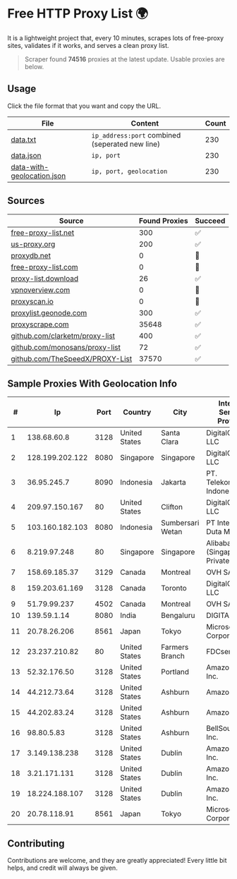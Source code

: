 
# Free HTTP Proxy List 🌍

It is a lightweight project that, every 10 minutes, scrapes lots of free-proxy sites, validates if it works, and serves a clean proxy list.


> Scraper found **74516** proxies at the latest update. Usable proxies are below.

## Usage

Click the file format that you want and copy the URL.


|File|Content|Count|
|----|-------|-----|
|[data.txt](https://raw.githubusercontent.com/themiralay/Proxy-List-World/master/data.txt)|`ip_address:port` combined (seperated new line)|230|
|[data.json](https://raw.githubusercontent.com/themiralay/Proxy-List-World/master/data.json)|`ip, port`|230|
|[data-with-geolocation.json](https://raw.githubusercontent.com/themiralay/Proxy-List-World/master/data-with-geolocation.json)|`ip, port, geolocation`|230|

## Sources

|Source|Found Proxies|Succeed|
|------|-------------|-------|
|[free-proxy-list.net](https://free-proxy-list.net)|300|✅|
|[us-proxy.org](https://www.us-proxy.org)|200|✅|
|[proxydb.net](http://proxydb.net)|0|🚫|
|[free-proxy-list.com](https://free-proxy-list.com/?page=&port=&type%5B%5D=http&type%5B%5D=https&up_time=0&search=Search)|0|🚫|
|[proxy-list.download](https://www.proxy-list.download/HTTP)|26|✅|
|[vpnoverview.com](https://vpnoverview.com/privacy/anonymous-browsing/free-proxy-servers)|0|🚫|
|[proxyscan.io](https://www.proxyscan.io)|0|🚫|
|[proxylist.geonode.com](https://proxylist.geonode.com/api/proxy-list?limit=300&page=1&sort_by=lastChecked&sort_type=desc&protocols=http,https)|300|✅|
|[proxyscrape.com](https://api.proxyscrape.com/v2/?request=displayproxies&protocol=http&timeout=10000&country=all&ssl=all&anonymity=all)|35648|✅|
|[github.com/clarketm/proxy-list](https://raw.githubusercontent.com/clarketm/proxy-list/master/proxy-list-raw.txt)|400|✅|
|[github.com/monosans/proxy-list](https://raw.githubusercontent.com/monosans/proxy-list/main/proxies/http.txt)|72|✅|
|[github.com/TheSpeedX/PROXY-List](https://raw.githubusercontent.com/TheSpeedX/PROXY-List/master/http.txt)|37570|✅|


## Sample Proxies With Geolocation Info

|#|Ip|Port|Country|City|Internet Service Provider|
|-|--|----|-------|----|-------------------------|
|1|138.68.60.8|3128|United States|Santa Clara|DigitalOcean, LLC|
|2|128.199.202.122|8080|Singapore|Singapore|DigitalOcean, LLC|
|3|36.95.245.7|8090|Indonesia|Jakarta|PT. Telekomunikasi Indonesia|
|4|209.97.150.167|80|United States|Clifton|DigitalOcean, LLC|
|5|103.160.182.103|8080|Indonesia|Sumbersari Wetan|PT Internusa Duta Makmur|
|6|8.219.97.248|80|Singapore|Singapore|Alibaba Cloud (Singapore) Private Limited|
|7|158.69.185.37|3129|Canada|Montreal|OVH SAS|
|8|159.203.61.169|3128|Canada|Toronto|DigitalOcean, LLC|
|9|51.79.99.237|4502|Canada|Montreal|OVH SAS|
|10|139.59.1.14|8080|India|Bengaluru|DIGITALOCEAN|
|11|20.78.26.206|8561|Japan|Tokyo|Microsoft Corporation|
|12|23.237.210.82|80|United States|Farmers Branch|FDCservers.net|
|13|52.32.176.50|3128|United States|Portland|Amazon.com, Inc.|
|14|44.212.73.64|3128|United States|Ashburn|Amazon.com|
|15|44.202.83.24|3128|United States|Ashburn|Amazon.com|
|16|98.80.5.83|3128|United States|Ashburn|BellSouth.net Inc.|
|17|3.149.138.238|3128|United States|Dublin|Amazon.com, Inc.|
|18|3.21.171.131|3128|United States|Dublin|Amazon.com, Inc.|
|19|18.224.188.107|3128|United States|Dublin|Amazon.com, Inc.|
|20|20.78.118.91|8561|Japan|Tokyo|Microsoft Corporation|



## Contributing

Contributions are welcome, and they are greatly appreciated! Every
little bit helps, and credit will always be given.


